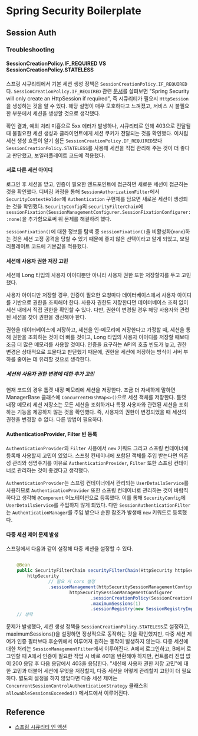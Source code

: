 # Spring Security Boilerplate

## Session Auth

### Troubleshooting

#### SessionCreationPolicy.IF_REQUIRED VS SessionCreationPolicy.STATELESS

스프링 시큐리티에서 기본 세션 생성 정책은 `SessionCreationPolicy.IF_REQUIRED`다. `SessionCreationPolicy.IF_REQUIRED` 관련 [문서](https://docs.spring.io/spring-security/site/docs/current/api/org/springframework/security/config/http/SessionCreationPolicy.html)를 살펴보면 "Spring Security will only create an HttpSession if required", 즉 시큐리티가 필요시 `HttpSession`을 생성하는 것을 알 수 있다.  해당 설명이 매우 모호하다고 느껴졌고, 서비스 시 불필요한 부분에서 세션을 생성할 것으로 생각했다.

확인 결과, 예외 처리 미흡으로 5xx 에러가 발생하나, 시큐리티로 인해 403으로 전달될 때 불필요한 세션 생성과 클라이언트에게 세션 쿠키가 전달되는 것을 확인했다. 이처럼 세션 생성 흐름이 알기 힘든 `SessionCreationPolicy.IF_REQUIRED`보다 `SessionCreationPolicy.STATELESS`를 사용해 세션을 직접 관리해 주는 것이 더 좋다고 판단했고, 보일러플레이트 코드에 적용했다.

#### 서로 다른 세션 아이디

로그인 후 세션을 받고, 인증이 필요한 엔드포인트에 접근하면 새로운 세션이 접근하는 것을 확인했다. 디버깅 과정을 통해 `SessionAuthorizationFilter`에서 `SecurityContextHolder`에 `Authentication` 구현체를 담으면 새로운 세션이 생성되는 것을 확인했다. `SecurityConfig`의 `securityFilterChain`에 `sessionFixation(SessionManagementConfigurer.SessionFixationConfigurer::none)`을 추가함으로써 위 문제를 해결하려 했다.

`sessionFixation()`에 대한 정보를 탐색 중 `sessionFixation()`을 비활성화(`none`)하는 것은 세션 고정 공격을 당할 수 있기 때문에 좋지 않은 선택이라고 알게 되었고, 보일러플레이트 코드에 기본값을 적용했다.

#### 세션에 사용자 권한 저장 고민

세션에 Long 타입의 사용자 아이디뿐만 아니라 사용자 권한 또한 저장할지를 두고 고민했다.

사용자 아이디만 저장할 경우, 인증이 필요한 요청마다 데이터베이스에서 사용자 아이디를 기반으로 권한을 조회해야 한다. 사용자 권한도 저장한다면 데이터베이스 조회 없이 세션 내에서 직접 권한을 확인할 수 있다. 다만, 권한이 변경될 경우 해당 사용자와 관련된 세션을 찾아 권한을 갱신해야 한다.

권한을 데이터베이스에 저장하고, 세션을 인-메모리에 저장한다고 가정할 때, 세션을 통해 권한을 조회하는 것이 더 빠를 것이고, Long 타입의 사용자 아이디를 저장할 때보다 조금 더 많은 메모리를 사용할 것이다. 인증을 요구하는 API의 호출 빈도가 높고, 권한 변경은 상대적으로 드물다고 판단했기 때문에, 권한을 세션에 저장하는 방식이 서버 부하를 줄이는 데 유리할 것으로 생각한다.

##### 세션의 사용자 권한 변경에 대한 추가 고민

현재 코드의 경우 톰캣 내장 메모리에 세션을 저장한다. 조금 더 자세하게 말하면 ManagerBase 클래스에 `ConcurrentHashMap<>()`으로 세션 객체를 저장한다. 톰캣 내장 메모리 세션 저장소는 모든 세션을 조회하거나 특정 사용자와 관련된 세션을 조회하는 기능을 제공하지 않는 것을 확인했다. 즉, 사용자의 권한이 변경되었을 때 세션의 권한을 변경할 수 없다. 다른 방법이 필요하다.

#### AuthenticationProvider, Filter 빈 등록

`AuthenticationProvider`와 `Filter` 사용에서 `new` 키워드 그리고 스프링 컨테이너에 등록해 사용할지 고민이 있었다. 스프링 컨테이너에 포함된 객체를 주입 받는다면 의존성 관리와 생명주기를 이유로 `AuthenticationProvider`, `Filter` 또한 스프링 컨테이너로 관리하는 것이 좋겠다고 생각했다.

`AuthenticationProvider`는 스프링 컨테이너에서 관리되는 `UserDetailsService`를 사용하므로 `AuthenticationProvider` 또한 스프링 컨테이너로 관리하는 것이 바람직하다고 생각해 `@Component` 어노테이션으로 등록했다. 이를 통해 `SecurityConfig`에 `UserDetailsService`를 주입하지 않게 되었다. 다만 `SessionAuthenticationFilter`는 `AuthenticationManager`를 주입 받으나 순환 참조가 발생해 `new` 키워드로 등록했다.

#### 다중 세션 제어 문제 발생

스프링에서 다음과 같이 설정해 다중 세션을 설정할 수 있다.

```java

    @Bean
    public SecurityFilterChain securityFilterChain(HttpSecurity httpSecurity, AuthenticationManager authenticationManager) throws Exception {
        httpSecurity
                // 필요 시 cors 설정
                .sessionManagement(httpSecuritySessionManagementConfigurer ->
                        httpSecuritySessionManagementConfigurer
                                .sessionCreationPolicy(SessionCreationPolicy.STATELESS)
                                .maximumSessions(1)
                                .sessionRegistry(new SessionRegistryImpl())) // 생략 가능
    // 생략
```

문제가 발생했다, 세션 생성 정책을 `SessionCreationPolicy.STATELESS`로 설정하고, maximumSessions()을 설정하면 정상적으로 동작하는 것을 확인했지만, 다중 세션 제어가 인증 필터보다 후순위에서 이루어져 원하는 동작이 발생하지 않는다. 다중 세션에 대한 처리는 `SessionManagementFilter`에서 이루어진다. A에서 로그인하고, B에서 로그인할 때 A에서 인증이 필요한 작업 시 바로 401을 반환해야 하지만, 컨트롤러 진입 없이 200 응답 후 다음 응답에서 403을 응답한다. "세션에 사용자 권한 저장 고민"에 대한 고민과 더불어 세션에 무엇을 저장할지, 다중 세션을 어떻게 관리할지 고민이 더 필요하다. 별도의 설정을 하지 않았다면 다중 세션 제어는 `ConcurrentSessionControlAuthenticationStrategy` 클래스의 `allowableSessionsExceeded()` 메서드에서 이루어진다.

## Reference

- [스프링 시큐리티 인 액션](https://product.kyobobook.co.kr/detail/S000061695014)
